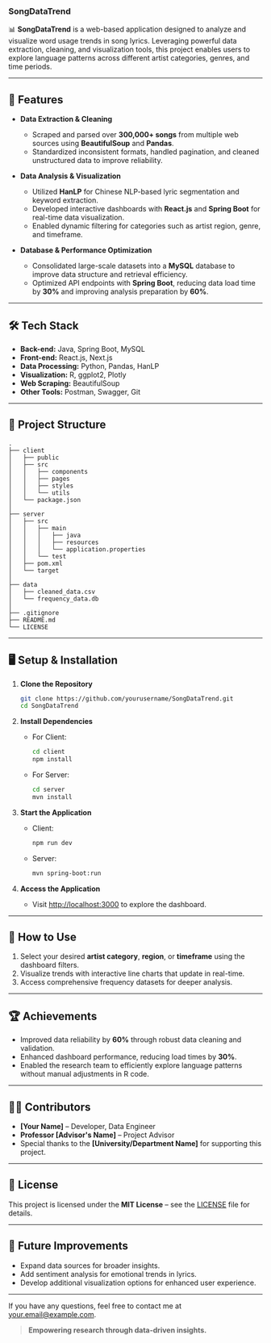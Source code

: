 ### **SongDataTrend**

📊 **SongDataTrend** is a web-based application designed to analyze and visualize word usage trends in song lyrics. Leveraging powerful data extraction, cleaning, and visualization tools, this project enables users to explore language patterns across different artist categories, genres, and time periods.

---

## 🚀 **Features**
- **Data Extraction & Cleaning**
  - Scraped and parsed over **300,000+ songs** from multiple web sources using **BeautifulSoup** and **Pandas**.
  - Standardized inconsistent formats, handled pagination, and cleaned unstructured data to improve reliability.
  
- **Data Analysis & Visualization**
  - Utilized **HanLP** for Chinese NLP-based lyric segmentation and keyword extraction.
  - Developed interactive dashboards with **React.js** and **Spring Boot** for real-time data visualization.
  - Enabled dynamic filtering for categories such as artist region, genre, and timeframe.

- **Database & Performance Optimization**
  - Consolidated large-scale datasets into a **MySQL** database to improve data structure and retrieval efficiency.
  - Optimized API endpoints with **Spring Boot**, reducing data load time by **30%** and improving analysis preparation by **60%**.

---

## 🛠️ **Tech Stack**
- **Back-end:** Java, Spring Boot, MySQL
- **Front-end:** React.js, Next.js
- **Data Processing:** Python, Pandas, HanLP
- **Visualization:** R, ggplot2, Plotly
- **Web Scraping:** BeautifulSoup
- **Other Tools:** Postman, Swagger, Git

---

## 📂 **Project Structure**
```
.
├── client
│   ├── public
│   ├── src
│   │   ├── components
│   │   ├── pages
│   │   ├── styles
│   │   └── utils
│   └── package.json
│
├── server
│   ├── src
│   │   ├── main
│   │   │   ├── java
│   │   │   ├── resources
│   │   │   └── application.properties
│   │   └── test
│   ├── pom.xml
│   └── target
│
├── data
│   ├── cleaned_data.csv
│   └── frequency_data.db
│
├── .gitignore
├── README.md
└── LICENSE
```

---

## 🖥️ **Setup & Installation**
1. **Clone the Repository**
   ```bash
   git clone https://github.com/yourusername/SongDataTrend.git
   cd SongDataTrend
   ```

2. **Install Dependencies**
   - For Client:
     ```bash
     cd client
     npm install
     ```

   - For Server:
     ```bash
     cd server
     mvn install
     ```

3. **Start the Application**
   - Client:
     ```bash
     npm run dev
     ```
   - Server:
     ```bash
     mvn spring-boot:run
     ```

4. **Access the Application**
   - Visit [http://localhost:3000](http://localhost:3000) to explore the dashboard.

---

## 🧪 **How to Use**
1. Select your desired **artist category**, **region**, or **timeframe** using the dashboard filters.
2. Visualize trends with interactive line charts that update in real-time.
3. Access comprehensive frequency datasets for deeper analysis.

---

## 🏆 **Achievements**
- Improved data reliability by **60%** through robust data cleaning and validation.
- Enhanced dashboard performance, reducing load times by **30%**.
- Enabled the research team to efficiently explore language patterns without manual adjustments in R code.

---

## 👨‍💻 **Contributors**
- **[Your Name]** – Developer, Data Engineer
- **Professor [Advisor's Name]** – Project Advisor  
- Special thanks to the **[University/Department Name]** for supporting this project.

---

## 📄 **License**
This project is licensed under the **MIT License** – see the [LICENSE](./LICENSE) file for details.

---

## 🌟 **Future Improvements**
- Expand data sources for broader insights.
- Add sentiment analysis for emotional trends in lyrics.
- Develop additional visualization options for enhanced user experience.

---

If you have any questions, feel free to contact me at [your.email@example.com](mailto:your.email@example.com).

> **Empowering research through data-driven insights.**
